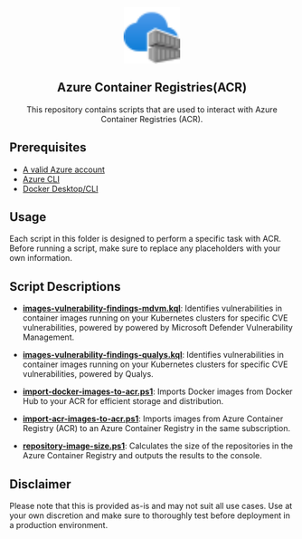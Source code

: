 <p align="center">
 <img width="100px" src=".images/azure-container-registries.svg" align="center" alt="Azure Container Registries" />
 <h2 align="center">Azure Container Registries(ACR)</h2>
 <p align="center">This repository contains scripts that are used to interact with Azure Container Registries (ACR).</p>
</p>


## Prerequisites

- [A valid Azure account][azure-account]
- [Azure CLI][azure-cli]
- [Docker Desktop/CLI][docker-desktop]

## Usage
Each script in this folder is designed to perform a specific task with ACR. Before running a script, make sure to replace any placeholders with your own information.

## Script Descriptions

- **[images-vulnerability-findings-mdvm.kql]**: Identifies vulnerabilities in container images running on your Kubernetes clusters for specific CVE vulnerabilities, powered by powered by Microsoft Defender Vulnerability Management.
  
- **[images-vulnerability-findings-qualys.kql]**: Identifies vulnerabilities in container images running on your Kubernetes clusters for specific CVE vulnerabilities, powered by Qualys.
  
- **[import-docker-images-to-acr.ps1]**: Imports Docker images from Docker Hub to your ACR for efficient storage and distribution.
  
- **[import-acr-images-to-acr.ps1]**: Imports images from Azure Container Registry (ACR) to an Azure Container Registry in the same subscription.
  
- **[repository-image-size.ps1]**: Calculates the size of the repositories in the Azure Container Registry and outputs the results to the console.


## Disclaimer
Please note that this is provided as-is and may not suit all use cases. Use at your own discretion and make sure to thoroughly test before deployment in a production environment.

[azure-cli]: https://docs.microsoft.com/en-us/cli/azure
[azure-account]: https://azure.microsoft.com/en-us/free
[docker-desktop]:https://docs.docker.com/get-docker/
[images-vulnerability-findings-mdvm.kql]:images-vulnerability-findings-mdvm.kql
[images-vulnerability-findings-qualys.kql]:images-vulnerability-findings-qualys.kql
[import-docker-images-to-acr.ps1]:import-docker-images-to-acr.ps1
[import-acr-images-to-acr.ps1]:import-acr-images-to-acr.ps1
[repository-image-size.ps1]:repository-image-size.ps1
